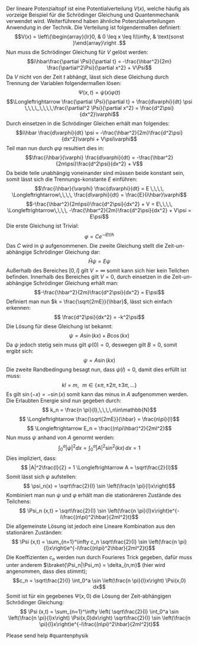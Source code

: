 Der lineare Potenzialtopf ist eine Potentialverteilung $V(x)$, welche häufig als vorzeige Beispiel für die Schrödinger Gleichung und Quantenmechanik verwendet wird. Weiterführend haben ähnliche Potenzialverteilungen Anwendung in der Technik. Die Verteilung ist folgendermaßen definiert:
$$V(x) = \left\{\begin{array}{lr}0, &  0 \leq x \leq l\\\infty, & \text{sonst }\end{array}\right .$$
Nun muss die Schrödinger Gleichung für $V$ gelöst werden:
$$i\hbar\frac{\partial \Psi}{\partial t} = -\frac{\hbar^2}{2m} \frac{\partial^2\Psi}{\partial x^2} + V\Psi$$
Da $V$ nicht von der Zeit $t$ abhängt, lässt sich diese Gleichung durch Trennung der Variablen folgendermaßen lösen:
$$\Psi(x,t) = \psi(x)\varphi(t)$$
$$\Longleftrightarrow \frac{\partial \Psi}{\partial t} = \frac{d\varphi}{dt} \psi \,\,\,\,,\,\,\,\,\frac{\partial^2 \Psi}{\partial x^2} = \frac{d^2\psi}{dx^2}\varphi$$
Durch einsetzen in die Schrödinger Gleichen erhält man folgendes:
$$i\hbar \frac{d\varphi}{dt} \psi = -\frac{\hbar^2}{2m}\frac{d^2\psi}{dx^2}\varphi + V\psi\varphi$$
Teil man nun durch $\varphi\psi$ resultiert dies in:
$$\frac{i\hbar}{\varphi} \frac{d\varphi}{dt} = -\frac{\hbar^2}{2m\psi}\frac{d^2\psi}{dx^2} + V$$
Da beide teile unabhängig voneinander sind müssen beide konstant sein, somit lässt sich die Trennungs-konstante $E$ einführen:
$$\frac{i\hbar}{\varphi} \frac{d\varphi}{dt} = E \,\,\,\, \Longleftrightarrow\,\,\,\, \frac{d\varphi}{dt} = \frac{E}{i\hbar}\varphi$$
$$-\frac{\hbar^2}{2m\psi}\frac{d^2\psi}{dx^2} + V = E\,\,\,\, \Longleftrightarrow\,\,\,\, -\frac{\hbar^2}{2m}\frac{d^2\psi}{dx^2} + V\psi = E\psi$$
Die erste Gleichung ist Trivial:
$$\varphi = Ce^{-iEt /\hbar}$$
Das $C$ wird in $\psi$ aufgenommenen. Die zweite Gleichung stellt die Zeit-_un_-abhängige Schrödinger Gleichung dar:
$$\hat H \psi = E \psi$$
Außerhalb des Bereiches $[0,l]$ gilt $V = \infty$ somit kann sich hier kein Teilchen befinden. Innerhalb des Bereiches gilt $V=0$, durch einsetzen in die Zeit-_un_-abhängige Schrödinger Gleichung erhält man:
$$-\frac{\hbar^2}{2m}\frac{d^2\psi}{dx^2} = E\psi$$
Definiert man nun $k = \frac{\sqrt{2mE}}{\hbar}$, lässt sich einfach erkennen:
$$ \frac{d^2\psi}{dx^2} = -k^2\psi$$
Die Lösung für diese Gleichung ist bekannt:
$$\psi = A\sin(kx)+ B\cos(kx)$$
Da $\psi$ jedoch stetig sein muss gilt $\psi (0) = 0$, deswegen gilt $B = 0$, somit ergibt sich:
$$\psi = A\sin(kx)$$
Die zweite Randbedingung besagt nun, dass $\psi(l) = 0$, damit dies erfüllt ist muss:
$$kl = m, \,\,\,\, m\in \{\pm \pi, \pm2\pi,\pm3\pi,...\} $$
Es gilt $\sin(-x) = -\sin(x)$ somit kann das minus in $A$ aufgenommen werden. Die Erlaubten Energie sind nun gegeben durch:
$$ k_n = \frac{n \pi}{l},\,\,\,\,n\in\mathbb{N}$$
$$ \Longleftrightarrow \frac{\sqrt{2mE}}{\hbar} = \frac{n\pi}{l}$$
$$ \Longleftrightarrow E_n = \frac{(n\pi\hbar)^2}{2ml^2}$$
Nun muss $\psi$ anhand von $A$ genormt werden:
$$\int_0^a |\psi|^2 dx = \int_0^a |A|^2 \sin^2(kx)\, dx = 1$$
Dies impliziert, dass:
$$ |A|^2\frac{l}{2} = 1 \Longleftrightarrow A = \sqrt\frac{2}{l}$$
Somit lässt sich $\psi$ aufstellen:
$$ \psi_n(x) = \sqrt\frac{2}{l} \sin \left(\frac{n \pi}{l}x\right)$$
Kombiniert man nun $\psi$ und $\varphi$ erhält man die stationäreren Zustände des Teilchens:
$$ \Psi_n (x,t)  = \sqrt\frac{2}{l} \sin \left(\frac{n \pi}{l}x\right)e^{-i\frac{(n\pi)^2\hbar}{2ml^2}t}$$
Die allgemeinste Lösung ist jedoch eine Lineare Kombination aus den stationären Zuständen:  
$$  \Psi (x,t) = \sum_{n=1}^\infty c_n  \sqrt\frac{2}{l} \sin \left(\frac{n \pi}{l}x\right)e^{-i\frac{(n\pi)^2\hbar}{2ml^2}t}$$
Die Koeffizienten $c_n$ werden nun durch Fourieres Trick gegeben, dafür muss unter anderem $\braket{\Psi_n|\Psi_m} = \delta_{n,m}$ (hier wird angenommen, dass dies stimmt);
$$c_n = \sqrt\frac{2}{l} \int_0^a \sin \left(\frac{n \pi}{l}x\right) \Psi(x,0) dx$$
Somit ist für ein gegebenes $\Psi(x,0)$ die Lösung der Zeit-abhängigen Schrödinger Gleichung:
$$  \Psi (x,t) = \sum_{n=1}^\infty \left( \sqrt\frac{2}{l} \int_0^a \sin \left(\frac{n \pi}{l}x\right) \Psi(x,0)dx\right)  \sqrt\frac{2}{l} \sin \left(\frac{n \pi}{l}x\right)e^{-i\frac{(n\pi)^2\hbar}{2ml^2}t}$$

Please send help
#quantenphysik 